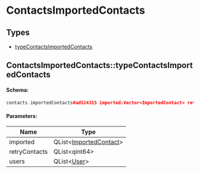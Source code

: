 # ContactsImportedContacts

## Types

* [typeContactsImportedContacts](#contactsimportedcontactstypecontactsimportedcontacts)

## ContactsImportedContacts::typeContactsImportedContacts

#### Schema:

```c++
contacts.importedContacts#ad524315 imported:Vector<ImportedContact> retry_contacts:Vector<long> users:Vector<User> = contacts.ImportedContacts;
```

#### Parameters:

|Name|Type|
|----|----|
|imported|QList&lt;[ImportedContact](importedcontact.md)&gt;|
|retryContacts|QList&lt;qint64&gt;|
|users|QList&lt;[User](user.md)&gt;|

